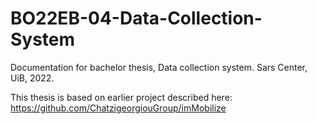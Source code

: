 # BO22EB-04-Data-Collection-System
Documentation for bachelor thesis, Data collection system. Sars Center, UiB, 2022.

This thesis is based on earlier project described here:
https://github.com/ChatzigeorgiouGroup/imMobilize
